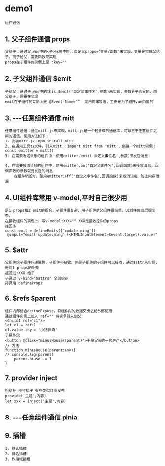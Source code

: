 # demo1
    组件通信

## 1. 父子组件通信 props
    父给子：通过父.vue中的<子>标签中的 :自定义props=“变量/函数”来实现，变量是完成父给子，而子给父，需要函数来实现
    props在子组件的实例上是 :key=""

## 2. 子父组件通信 $emit
    子给父：通过子.vue中的this.$emit('自定义事件名',参数)来实现，参数是子给父的，而父给子，需要在实现
    emit在子组件的实例上是 @Event-Name=“”  采用肉串写法，主要是为了避开vue内置的   

## 3. ---任意组件通信 mitt
    任意组件通信：通过mitt.js来实现，mitt.js是一个轻量级的通信库，可以用于任意组件之间的通信，使用方法如下：
    1. 安装mitt.js：npm install mitt
    2. 在通用工具ts文件，引入mitt.：import mitt from 'mitt'，创建一个mitt实例：const emitter = mitt()
    3. 在需要发送消息的组件中，使用emitter.emit('自定义事件名',参数)来发送消息

    4. 在需要接收消息的组件中，使用emitter.on('自定义事件名',回调函数)来接收消息，回调函数的参数就是发送的消息
        在组件销毁时，使用emitter.off('自定义事件名',回调函数)来取消订阅，防止内存泄漏

## 4. UI组件库常用 v-model,平时自己很少用
    是1 props和2 emit的组合，子组件很复杂，用子组件的父组件很简单。UI组件库底层很复杂。
    在接收组件的实例上，写v-model:XXX="" XXX是接收控件的props
    往回传 
    const emit = defineEmits(['update:ming'])
     @input="emit('update:ming',(<HTMLInputElement>$event.target).value)"

## 5. $attr
    父组件给子组件传递属性，子组件不接收，但是子组件的子组件可以接收，通过$attr来实现，是对1 props的补充
    祖通过:XXX 给子
    子通过 v-bind="$attrs" 全部给孙
    孙调用 defineProps

## 6. $refs $parent
    组件内部结合defineExpose，将组件内的数据交出去给外部使用
    通过组件实例上加入 ref="" 将实例引入到父
    <Child1 ref="c1"/>
    let c1 = ref()
    c1.value.toy = '小猪佩奇'
    子操作父
    <button @click="minusHouse($parent)">干掉父亲的一套房产</button>
    // 方法
	function minusHouse(parent:any){
    // console.log(parent)
		parent.house -= 1
	}
## 7. provider inject
    祖给孙 不打扰子 有些类似订阅发布
    provide('主题',内容)
    let xxx = inject('主题',内容）
## 8. ---任意组件通信 pinia

## 9. 插槽
    1. 默认插槽
    2. 具名插槽
    3. 作用域插槽
    